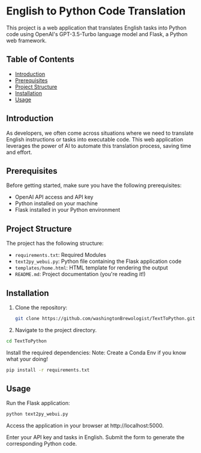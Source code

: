 # English to Python Code Translation

This project is a web application that translates English tasks into Python code using OpenAI's GPT-3.5-Turbo language model and Flask, a Python web framework.

## Table of Contents
- [Introduction](#introduction)
- [Prerequisites](#prerequisites)
- [Project Structure](#project-structure)
- [Installation](#installation)
- [Usage](#usage)

## Introduction
As developers, we often come across situations where we need to translate English instructions or tasks into executable code. This web application leverages the power of AI to automate this translation process, saving time and effort.

## Prerequisites
Before getting started, make sure you have the following prerequisites:
- OpenAI API access and API key
- Python installed on your machine
- Flask installed in your Python environment

## Project Structure
The project has the following structure:
- `requirements.txt`: Required Modules
- `text2py_webui.py`: Python file containing the Flask application code
- `templates/home.html`: HTML template for rendering the output
- `README.md`: Project documentation (you're reading it!)

## Installation
1. Clone the repository:
   ```bash
   git clone https://github.com/washingtonBrewologist/TextToPython.git

2. Navigate to the project directory.
```bash
cd TextToPython
```
Install the required dependencies:
Note: Create a Conda Env if you know what your doing!

```bash
pip install -r requirements.txt
```
## Usage
Run the Flask application:

```bash
python text2py_webui.py
```

Access the application in your browser at http://localhost:5000.

Enter your API key and tasks in English.
Submit the form to generate the corresponding Python code.
